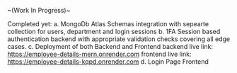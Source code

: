 ~(Work In Progress)~

Completed yet: 
a. MongoDb Atlas Schemas integration with sepearte collection for users, department and login sessions
b. 1FA Session based authentication backend with appropriate validation checks covering all edge cases.
c. Deployment of both Backend and Frontend 
    backend live link: https://employee-details-mern.onrender.com
    frontend live link: https://employee-details-kqpd.onrender.com
d. Login Page Frontend
